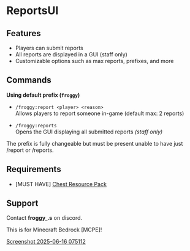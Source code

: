 # ReportsUI

## Features

- Players can submit reports
- All reports are displayed in a GUI (staff only)
- Customizable options such as max reports, prefixes, and more

## Commands

**Using default prefix (`froggy`)**

- `/froggy:report <player> <reason>`  
   Allows players to report someone in-game (default max: 2 reports)

- `/froggy:reports`  
   Opens the GUI displaying all submitted reports _(staff only)_

The prefix is fully changeable but must be present unable to have just /report or /reports.

## Requirements

- [MUST HAVE] [Chest Resource Pack](https://github.com/Herobrine643928/Chest-UI/tree/main/RP)

## Support

Contact **froggy\_.s** on discord.

This is for Minecraft Bedrock [MCPE]!

[Screenshot 2025-06-16 075112](https://github.com/user-attachments/assets/f7c622b6-ae82-4da2-bf6c-92fb88c70c52)

